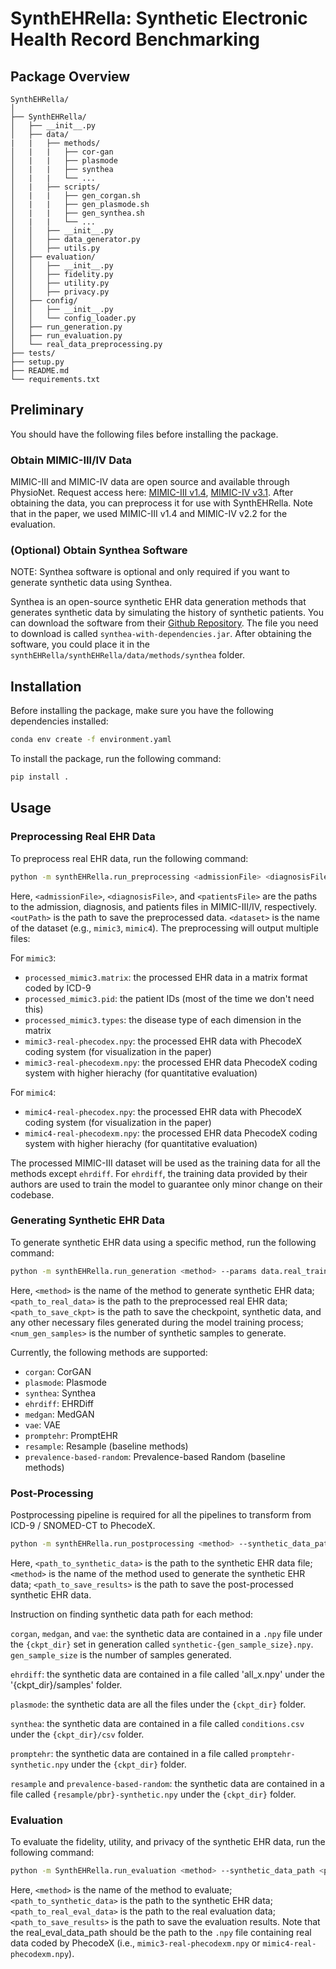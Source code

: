 # SynthEHRella: Synthetic Electronic Health Record Benchmarking

## Package Overview

```
SynthEHRella/
│
├── SynthEHRella/
│   ├── __init__.py              
│   ├── data/
|   |   ├── methods/
│   |   |   ├── cor-gan
│   |   |   ├── plasmode
│   |   |   ├── synthea
│   |   |   └── ...
│   |   ├── scripts/
│   |   |   ├── gen_corgan.sh
│   |   |   ├── gen_plasmode.sh
│   |   |   ├── gen_synthea.sh
│   |   |   └── ...
│   │   ├── __init__.py
│   │   ├── data_generator.py
│   │   ├── utils.py    
│   ├── evaluation/
│   │   ├── __init__.py          
│   │   ├── fidelity.py
│   │   ├── utility.py
│   │   ├── privacy.py
│   ├── config/
│   │   ├── __init__.py
│   │   └── config_loader.py
│   ├── run_generation.py           
│   ├── run_evaluation.py
│   └── real_data_preprocessing.py
├── tests/
├── setup.py
├── README.md
└── requirements.txt
```


## Preliminary

You should have the following files before installing the package. 

### Obtain MIMIC-III/IV Data

MIMIC-III and MIMIC-IV data are open source and available through PhysioNet. Request access here: [MIMIC-III v1.4](https://physionet.org/content/mimiciii/1.4/), [MIMIC-IV v3.1](https://physionet.org/content/mimiciv/3.1/). After obtaining the data, you can preprocess it for use with SynthEHRella. Note that in the paper, we used MIMIC-III v1.4 and MIMIC-IV v2.2 for the evaluation.

### (Optional) Obtain Synthea Software

NOTE: Synthea software is optional and only required if you want to generate synthetic data using Synthea. 

Synthea is an open-source synthetic EHR data generation methods that generates synthetic data by simulating the history of synthetic patients. You can download the software from their [Github Repository](https://github.com/synthetichealth/synthea/releases). The file you need to download is called `synthea-with-dependencies.jar`. After obtaining the software, you could place it in the `synthEHRella/synthEHRella/data/methods/synthea` folder.

## Installation

Before installing the package, make sure you have the following dependencies installed:

```bash
conda env create -f environment.yaml
```

To install the package, run the following command:

```bash
pip install .
```

## Usage

### Preprocessing Real EHR Data

To preprocess real EHR data, run the following command:

```bash
python -m synthEHRella.run_preprocessing <admissionFile> <diagnosisFile> <patientsFile> <outPath> binary <dataset>
```

Here, `<admissionFile>`, `<diagnosisFile>`, and `<patientsFile>` are the paths to the admission, diagnosis, and patients files in MIMIC-III/IV, respectively. `<outPath>` is the path to save the preprocessed data. `<dataset>` is the name of the dataset (e.g., `mimic3`, `mimic4`). The preprocessing will output multiple files: 

For `mimic3`:
- `processed_mimic3.matrix`: the processed EHR data in a matrix format coded by ICD-9
- `processed_mimic3.pid`: the patient IDs (most of the time we don't need this)
- `processed_mimic3.types`: the disease type of each dimension in the matrix
- `mimic3-real-phecodex.npy`: the processed EHR data with PhecodeX coding system (for visualization in the paper)
- `mimic3-real-phecodexm.npy`: the processed EHR data PhecodeX coding system with higher hierachy (for quantitative evaluation)

For `mimic4`:
- `mimic4-real-phecodex.npy`: the processed EHR data with PhecodeX coding system (for visualization in the paper)
- `mimic4-real-phecodexm.npy`: the processed EHR data PhecodeX coding system with higher hierachy (for quantitative evaluation)

The processed MIMIC-III dataset will be used as the training data for all the methods except `ehrdiff`. For `ehrdiff`, the training data provided by their authors are used to train the model to guarantee only minor change on their codebase. 


### Generating Synthetic EHR Data

To generate synthetic EHR data using a specific method, run the following command:

```bash
python -m synthEHRella.run_generation <method> --params data.real_training_data_path=<path_to_real_data> generation.ckpt_dir=<path_to_save_ckpt> generation.params.num_gen_samples=<num_gen_samples>
```

Here, `<method>` is the name of the method to generate synthetic EHR data; `<path_to_real_data>` is the path to the preprocessed real EHR data; `<path_to_save_ckpt>` is the path to save the checkpoint, synthetic data, and any other necessary files generated during the model training process; `<num_gen_samples>` is the number of synthetic samples to generate.


Currently, the following methods are supported:

- `corgan`: CorGAN
- `plasmode`: Plasmode
- `synthea`: Synthea
- `ehrdiff`: EHRDiff
- `medgan`: MedGAN
- `vae`: VAE
- `promptehr`: PromptEHR
- `resample`: Resample (baseline methods)
- `prevalence-based-random`: Prevalence-based Random (baseline methods)


### Post-Processing

Postprocessing pipeline is required for all the pipelines to transform from ICD-9 / SNOMED-CT to PhecodeX.

```bash
python -m synthEHRella.run_postprocessing <method> --synthetic_data_path <path_to_synthetic_data> --output_path <path_to_save_results>
```

Here, `<path_to_synthetic_data>` is the path to the synthetic EHR data file; `<method>` is the name of the method used to generate the synthetic EHR data; `<path_to_save_results>` is the path to save the post-processed synthetic EHR data.

Instruction on finding synthetic data path for each method:

`corgan`, `medgan`, and `vae`: the synthetic data are contained in a `.npy` file under the `{ckpt_dir}` set in generation called `synthetic-{gen_sample_size}.npy`. `gen_sample_size` is the number of samples generated.

`ehrdiff`: the synthetic data are contained in a file called 'all_x.npy' under the '{ckpt_dir}/samples' folder.

`plasmode`: the synthetic data are all the files under the `{ckpt_dir}` folder.

`synthea`: the synthetic data are contained in a file called `conditions.csv` under the `{ckpt_dir}/csv` folder.

`promptehr`: the synthetic data are contained in a file called `promptehr-synthetic.npy` under the `{ckpt_dir}` folder.

`resample` and `prevalence-based-random`: the synthetic data are contained in a file called `{resample/pbr}-synthetic.npy` under the `{ckpt_dir}` folder. 


### Evaluation

To evaluate the fidelity, utility, and privacy of the synthetic EHR data, run the following command:

```bash
python -m SynthEHRella.run_evaluation <method> --synthetic_data_path <path_to_synthetic_data> --real_eval_data_path <path_to_real_eval_data> --output_dir <path_to_save_results>
```

Here, `<method>` is the name of the method to evaluate; `<path_to_synthetic_data>` is the path to the synthetic EHR data; `<path_to_real_eval_data>` is the path to the real evaluation data; `<path_to_save_results>` is the path to save the evaluation results. Note that the real_eval_data_path should be the path to the `.npy` file containing real data coded by PhecodeX (i.e., `mimic3-real-phecodexm.npy` or `mimic4-real-phecodexm.npy`).

